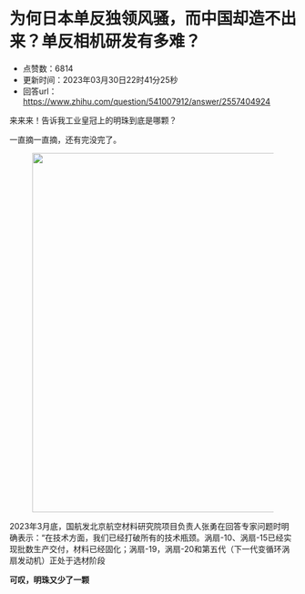 # 为何日本单反独领风骚，而中国却造不出来？单反相机研发有多难？
- 点赞数：6814
- 更新时间：2023年03月30日22时41分25秒
- 回答url：https://www.zhihu.com/question/541007912/answer/2557404924
<body>
 <p data-pid="0Knq7aPb">来来来！告诉我工业皇冠上的明珠到底是哪颗？</p>
 <p data-pid="G3cB5zAu">一直摘一直摘，还有完没完了。</p>
 <figure data-size="normal">
  <img src="https://pica.zhimg.com/50/v2-59210ea9cdf6efd4baabea0da90ca489_720w.jpg?source=1940ef5c" data-caption="" data-size="normal" data-rawwidth="631" data-rawheight="836" data-original-token="v2-59210ea9cdf6efd4baabea0da90ca489" data-default-watermark-src="https://pica.zhimg.com/50/v2-85577663b273f60ba1e1dc269e4a0d6b_720w.jpg?source=1940ef5c" class="origin_image zh-lightbox-thumb" width="631" data-original="https://picx.zhimg.com/v2-59210ea9cdf6efd4baabea0da90ca489_r.jpg?source=1940ef5c">
 </figure>
 <p data-pid="R3xo0WD2">2023年3月底，国航发北京航空材料研究院项目负责人张勇在回答专家问题时明确表示：“在技术方面，我们已经打破所有的技术瓶颈。涡扇-10、涡扇-15已经实现批数生产交付，材料已经固化；涡扇-19，涡扇-20和第五代（下一代变循环涡扇发动机）正处于选材阶段</p>
 <p data-pid="xbbY9X3u"><b>可叹，明珠又少了一颗</b></p>
</body>